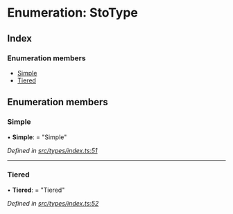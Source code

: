 # Enumeration: StoType

## Index

### Enumeration members

- [Simple](_types_index_.stotype.md#simple)
- [Tiered](_types_index_.stotype.md#tiered)

## Enumeration members

### Simple

• **Simple**: = "Simple"

_Defined in [src/types/index.ts:51](https://github.com/PolymathNetwork/polymath-sdk/blob/c47ae7a/src/types/index.ts#L51)_

---

### Tiered

• **Tiered**: = "Tiered"

_Defined in [src/types/index.ts:52](https://github.com/PolymathNetwork/polymath-sdk/blob/c47ae7a/src/types/index.ts#L52)_
